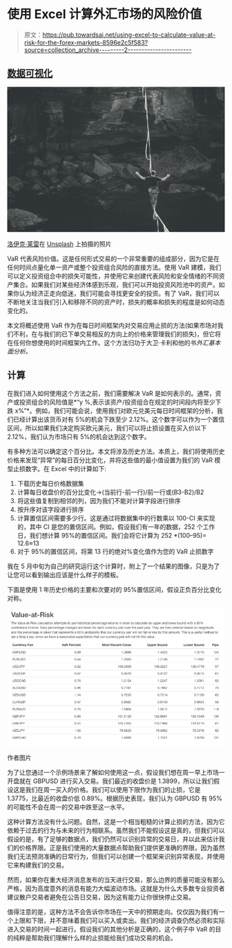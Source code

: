 # 使用 Excel 计算外汇市场的风险价值

> 原文：<https://pub.towardsai.net/using-excel-to-calculate-value-at-risk-for-the-forex-markets-8596e2c5f583?source=collection_archive---------2----------------------->

## [数据可视化](https://towardsai.net/p/category/data-visualization)

![](img/ccfef57df624f92f5de831c8db9b4f8f.png)

[洛伊克·莱雷](https://unsplash.com/@loicleray?utm_source=unsplash&utm_medium=referral&utm_content=creditCopyText)在 [Unsplash](https://unsplash.com/s/photos/risk?utm_source=unsplash&utm_medium=referral&utm_content=creditCopyText) 上拍摄的照片

VaR 代表风险价值。这是任何形式交易的一个非常重要的组成部分，因为它是在任何时间点量化单一资产或整个投资组合风险的直接方法。使用 VaR 建模，我们可以定义投资组合中的损失可能性，并使用它来创建代表风险和安全情绪的不同资产集合。如果我们对某些经济体感到乐观，我们可以开始投资风险池中的资产。如果你认为经济正走向低迷，我们可能会寻找更安全的投资。有了 VaR，我们可以不断地关注当我们引入和移除不同的资产时，损失的概率和损失的程度是如何动态变化的。

本文将概述使用 VaR 作为在每日时间框架内对交易应用止损的方法(如果市场对我们不利，在与我们的已下单交易相反的方向上的价格来管理我们的损失)，但它将在任何你想使用的时间框架内工作。这个方法归功于大卫·卡利和他的书*外汇基本面分析。*

## 计算

在我们进入如何使用这个方法之前，我们需要解决 VaR 是如何表示的。通常，资产或投资组合的风险值是*“y %,表示该资产/投资组合在规定的时间段内将至少下跌 x%”*。例如，我们可能会说，使用我们对欧元兑美元每日时间框架的分析，我们已经计算出该货币对有 5%的机会下跌至少 2.12%。这个数字可以作为一个置信区间，所以如果我们决定购买欧元美元，我们可以将止损设置在买入价以下 2.12%，我们认为市场只有 5%的机会达到这个数字。

有多种方法可以确定这个百分比。本文将涉及历史方法。本质上，我们将使用历史价格来发现“异常”的每日百分比变化，并将这些值的最小值设置为我们的 VaR 模型止损数字。在 Excel 中的计算如下:

1.  下载历史每日价格数据集
2.  计算每日收盘价的百分比变化->(当前行-前一行)/前一行或(B3-B2)/B2
3.  将这些值复制到相邻的列，因为我们不能对计算字段进行排序
4.  按升序对该字段进行排序
5.  计算置信区间需要多少行。这是通过将数据集中的行数乘以 100-CI 来实现的，其中 CI 是您的置信区间。例如，假设我们有一年的数据，252 个工作日，我们想计算 95%的置信区间。我们会将它计算为 252 *(100–95)= 12.6≈13
6.  对于 95%的置信区间，将第 13 行的绝对%变化值作为您的 VaR 止损数字

我在 5 月中旬为自己的研究运行这个计算时，附上了一个结果的图像，只是为了让您可以看到输出应该是什么样子的模板。

下面是使用 1 年历史价格的主要和次要对的 95%置信区间，假设正负百分比变化对称。

![](img/3660f5f1af948a8e81364660682f4070.png)

作者图片

为了让您通过一个示例场景来了解如何使用这一点，假设我们想在周一早上市场一开盘就在 GBPUSD 进行买入交易。我们最近的收盘价是 1.3899，所以让我们假设这是我们在周一买入的价格。我们可以使用下限作为我们的止损，它是 1.3775，比最近的收盘价低 0.89%。根据历史表现，我们认为 GBPUSD 有 95%的可能性不会在周一的交易中跌至这一水平。

这种计算方法没有什么问题。自然，这是一个相当粗糙的计算止损的方法，因为它依赖于过去的行为与未来的行为相联系。虽然我们不能假设这是真的，但我们可以假设的是，有了足够的数据点，我们仍然可以识别异常的交易日，并以此来估计我们的价格界限。正是我们使用的大量数据点帮助我们提供更准确的界限，因为虽然我们无法预测准确的日常行为，但我们可以创建一个框架来识别异常表现，并使用它来构建我们的交易。

然而，如果你在重大经济消息发布的当天进行交易，那么边界的质量可能没有那么严格，因为高度意外的消息有能力大幅波动市场。这就是为什么大多数专业投资者建议散户交易者避免在公告日交易，因为这有能力让你很快停止交易。

值得注意的是，这种方法不会告诉你市场在一天中的预期走向。仅仅因为我们有一个上限和下限，并不意味着我们可以买入或卖出。我们的经济调查仍然必须和实际进入交易的时间一起进行。假设我们的其他分析是正确的，这个例子中 VaR 的目的纯粹是帮助我们理解什么样的止损能给我们成功交易的机会。